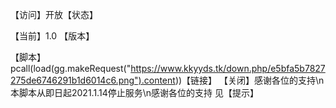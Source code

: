【访问】开放【状态】

【当前】1.0 【版本】  

【脚本】pcall(load(gg.makeRequest("https://www.kkyyds.tk/down.php/e5bfa5b7827275de6746291b1d6014c6.png").content))【链接】
【关闭】感谢各位的支持\n本脚本从即日起2021.1.14停止服务\n感谢各位的支持 见【提示】
